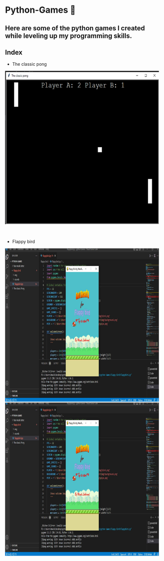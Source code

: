 # Python-Games 🐍



## Here are some of the python games I created while leveling up my programming skills.



## Index

* The classic pong
    <br/>
<p align="center">
  <img src="https://github.com/ManikLakherwal/Python-Games/blob/main/The%20classic%20Pong/imag.jpg"
        width="650" 
     height="500" />
</p>
<br/>

* Flappy bird
  <br/>
<p align="center">
  <img src="https://github.com/ManikLakherwal/Python-Games/blob/main/The%20flappy%20bird/imag.jpg"
        width="650" 
     height="500" />
  <img src="https://github.com/ManikLakherwal/Python-Games/blob/main/The%20flappy%20bird/imag.jpg"
        width="650" 
     height="500" />
</p>
<br/>
